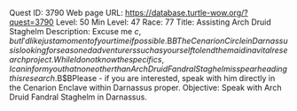 Quest ID: 3790
Web page URL: https://database.turtle-wow.org/?quest=3790
Level: 50
Min Level: 47
Race: 77
Title: Assisting Arch Druid Staghelm
Description: Excuse me $c, but I'd like just a moment of your time if possible.$B$BThe Cenarion Circle in Darnassus is looking for seasoned adventurers such as yourself to lend them aid in a vital research project.While I do not know the specifics, I can inform you that none other than Arch Druid Fandral Staghelm is spearheading this research.$B$BPlease - if you are interested, speak with him directly in the Cenarion Enclave within Darnassus proper.
Objective: Speak with Arch Druid Fandral Staghelm in Darnassus.
